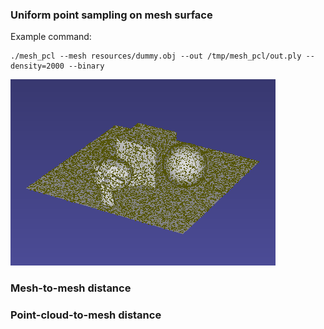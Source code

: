 ### Uniform point sampling on mesh surface

Example command: 
```
./mesh_pcl --mesh resources/dummy.obj --out /tmp/mesh_pcl/out.ply --density=2000 --binary
```

![point sampling](docs/img/point_sampling.png)

### Mesh-to-mesh distance

### Point-cloud-to-mesh distance
